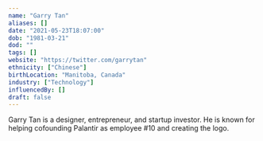 ```yaml
---
name: "Garry Tan"
aliases: []
date: "2021-05-23T18:07:00"
dob: "1981-03-21"
dod: ""
tags: []
website: "https://twitter.com/garrytan"
ethnicity: ["Chinese"]
birthLocation: "Manitoba, Canada"
industry: ["Technology"]
influencedBy: []
draft: false
---
```


Garry Tan is a designer, entrepreneur, and startup investor. He is known for helping cofounding Palantir as employee #10 and creating the logo.
